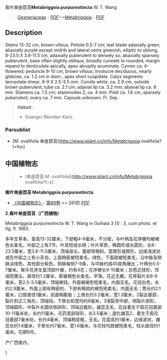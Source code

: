 紫叶单座苣苔**Metabriggsia purpureotincta** W. T. Wang

> [Gesneriaceae](http://www.iplant.cn/info/Gesneriaceae?t=foc) - [PDF](http://www.iplant.cn/foc/pdf/Gesneriaceae.pdf)>>[Metabriggsia](http://www.iplant.cn/info/Metabriggsia?t=foc) - [PDF](http://www.iplant.cn/foc/pdf/Metabriggsia.pdf)

## Description

Stems 13-32 cm, brown villous. Petiole 0.5-7 cm; leaf blade adaxially green, abaxially purple except midrib and lateral veins greenish, elliptic to oblong, 8-23.5 X 3.8-11.5 cm, adaxially puberulent to densely so, abaxially sparsely puberulent, base often slightly oblique, broadly cuneate to rounded, margin repand to denticulate apically, apex abruptly acuminate. Cymes ca. 4-flowered; peduncle 9-10 cm, brown villous; involucre deciduous, nearly globose, ca. 1.2 cm in diam., apex short cuspidate. Calyx segments lanceolate-linear, 8-9 X 2.5-3.5 mm. Corolla white, ca. 2.9 cm, outside brown puberulent; tube ca. 2.1 cm; adaxial lip ca. 3.2 mm; abaxial lip ca. 8 mm. Stamens ca. 1.5 cm; staminodes 2, ca. 4 mm. Pistil ca. 1.6 cm, sparsely puberulent; ovary ca. 7 mm. Capsule unknown. Fl. Sep.

> **Habait** : 
>* Guangxi (Nandan Xian).

### Parsublist

* [M.  ovalifolia  单座苣苔](http://www.iplant.cn/info/Metabriggsia ovalifolia?t=foc)

## 中国植物志

> * [单座苣苔  M.  ovalifolia](http://www.iplant.cn/info/Metabriggsia ovalifolia?t=z)

**紫叶单座苣苔 Metabriggsia purpureotincta**

* [《中国植物志》](http://www.iplant.cn/frps)- [第69卷](http://www.iplant.cn/frps/vol/69) >> 281页 [PDF](http://www.iplant.cn/frps/pdf/69/281.pdf)

**2.紫叶单座苣苔（广西植物）**

Metabriggsia purpureotincta W. T. Wang in Guihaia 3 (1) : 3, cum photo. et fig. fl. 1983.

多年生草本。茎高13-32厘米，下部粗4-6毫米，不分枝，与叶柄及花序梗均被褐色长柔毛，中部之上有3节。叶具短或长柄；叶片草质，椭圆形或长圆形，长8-23.5厘米，宽3.8-11.5厘米，顶端渐尖，基部常稍斜，宽楔形或楔形，边缘浅波状或在中部之上有小牙齿，上面稍密被短柔毛，绿色，下面疏被短柔毛，沿中脉及侧脉淡绿色，其他部分紫色，侧脉每侧7-9条，与中脉约成45度角展出；叶柄长0.5-7厘米。聚伞花序生茎顶部叶腋，约有4花；花序梗长9-10厘米；总苞近球形，顶端短骤尖，直径约1.2厘米，密被褐色长柔毛，早落。花近无梗。花萼裂片长8-9毫米，宽2.5-3.5毫米，顶端微钝，外面被褐色短柔毛，内面无毛。花冠白色，长约2.9厘米，外面上部有稍密的、下部有稀疏的褐色短柔毛，内面无毛；筒长约2.1厘米，口部直径1厘米，前面稍膨胀；上唇长约3.2毫米，宽1.3厘米，2裂达基部，裂片斜正三角形，顶端钝，下唇长和宽均约8毫米，3浅裂至中部，侧裂片卵形，顶端圆形，中裂片长圆状倒卵形，顶端近截形。雄蕊无毛，花丝着生于距花冠基部10-11毫米处，长约11毫米，花药宽卵球形，长3.5毫米；退化雄蕊2，着生于距花冠基部7毫米处，长约4毫米，顶端稍变粗，无毛。花盘高约1毫米，边缘波状。雌蕊长约1.6厘米，子房长约7毫米，宽1.6毫米，与花柱均疏被短柔毛，柱头直径约1毫米。花期9月。

产广西南丹。

}